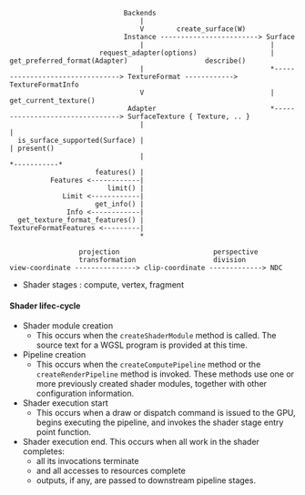 ```
                            Backends
                                |
                                V        create_surface(W)
                            Instance ------------------------> Surface
                                |                               |
                      request_adapter(options)                  | get_preferred_format(Adapter)                   describe()
                                |                               *--------------------------------> TextureFormat ------------> TextureFormatInfo
                                V                               | get_current_texture()
                             Adapter                            *--------------------------------> SurfaceTexture { Texture, .. }
                                |                                                                        |
  is_surface_supported(Surface) |                                                                        | present()
                                |                                                                        *-----------*
                     features() |
          Features <------------|
                        limit() |
             Limit <------------|
                     get_info() |
              Info <------------|
  get_texture_format_features() |
TextureFormatFeatures <---------|
                                *
```

```
                 projection                       perspective
                 transformation                   division
view-coordinate ---------------> clip-coordinate -------------> NDC

```

* Shader stages : compute, vertex, fragment

#### Shader lifec-cycle

* Shader module creation
  * This occurs when the `createShaderModule` method is called. The source text
    for a WGSL program is provided at this time.
* Pipeline creation
  * This occurs when the `createComputePipeline` method or the `createRenderPipeline`
    method is invoked. These methods use one or more previously created shader modules,
    together with other configuration information.
* Shader execution start
  * This occurs when a draw or dispatch command is issued to the GPU, begins executing
    the pipeline, and invokes the shader stage entry point function.
* Shader execution end. This occurs when all work in the shader completes:
  * all its invocations terminate
  * and all accesses to resources complete
  * outputs, if any, are passed to downstream pipeline stages.
